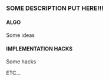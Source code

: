### SOME DESCRIPTION PUT HERE!!!


#### ALGO
Some ideas

#### IMPLEMENTATION HACKS
Some hacks

ETC...



